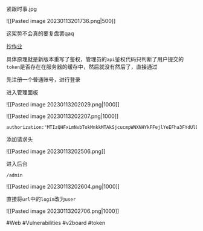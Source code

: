 紧跟时事.jpg

![[Pasted image 20230113201736.png|500]]

这架势不会真的要复盘罢qaq

[抄作业](https://youtu.be/yfneS2R-Pn8)

具体原理就是新版本重写了鉴权，管理员的`api`鉴权代码只判断了用户提交的`token`是否存在在服务器的缓存中，然后就没有然后了，直接通过

先注册一个普通账号，进行登录

进入管理面板

![[Pasted image 20230113202029.png|1000]]

![[Pasted image 20230113202207.png|1000]]

```
authorization:"MTIzQHFxLmNvbTokMnkkMTAkSjcucmpWNXNHYkFFejlYeEFha3FYdUlBNWQxbFRiRDhReHNPbFN4eXdxNWM1bnJMbmF3aEc="
```

添加请求头

![[Pasted image 20230113202506.png]]

进入后台

```
/admin
```

![[Pasted image 20230113202604.png|1000]]

直接将`url`中的`login`改为`user`

![[Pasted image 20230113202706.png|1000]]

#Web #Vulnerabilities #v2board #token 